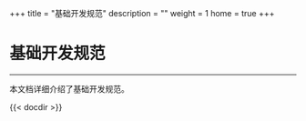 +++
title = "基础开发规范"
description = ""
weight = 1
home = true
+++

# 基础开发规范
---
本文档详细介绍了基础开发规范。

{{< docdir >}}
